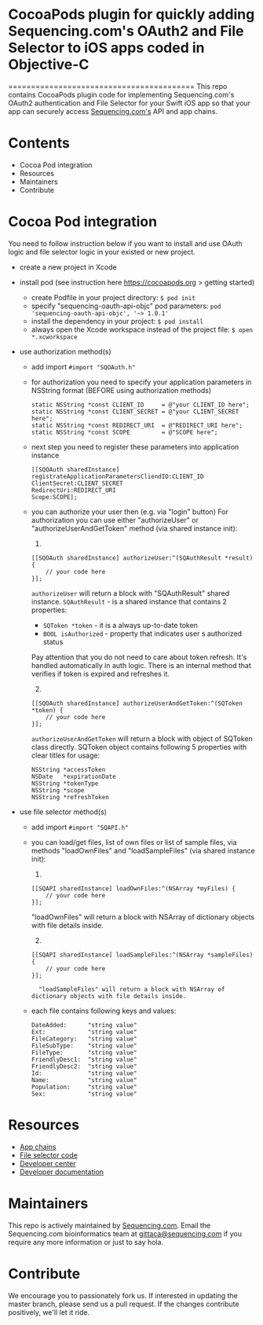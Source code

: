 # CocoaPods plugin for quickly adding Sequencing.com's OAuth2 and File Selector to iOS apps coded in Objective-C

=========================================
This repo contains CocoaPods plugin code for implementing Sequencing.com's OAuth2 authentication and File Selector for your Swift iOS app so that your app can securely access [Sequencing.com's](https://sequencing.com/) API and app chains.

Contents
=========================================
* Cocoa Pod integration
* Resources
* Maintainers
* Contribute

Cocoa Pod integration
======================================

You need to follow instruction below if you want to install and use OAuth logic and file selector logic in your existed or new project.

* create a new project in Xcode
* install pod (see instruction here https://cocoapods.org > getting started)
	* create Podfile in your project directory:
```$ pod init```
    * specify "sequencing-oauth-api-objc" pod parameters:
```pod 'sequencing-oauth-api-objc', '~> 1.0.1'```
	* install the dependency in your project:
```$ pod install```
	* always open the Xcode workspace instead of the project file:
```$ open *.xcworkspace```
* use authorization method(s)
    * add import ```#import "SQOAuth.h"```
	* for authorization you need to specify your application parameters in NSString format (BEFORE using authorization methods) 
		```
		static NSString *const CLIENT_ID	 = @"your CLIENT_ID here";
		static NSString *const CLIENT_SECRET = @"your CLIENT_SECRET here";
		static NSString *const REDIRECT_URI	 = @"REDIRECT_URI here";
		static NSString *const SCOPE         = @"SCOPE here";
		```    

	* next step you need to register these parameters into application instance
		```
		[[SQOAuth sharedInstance] 
		registrateApplicationParametersCliendID:CLIENT_ID
		ClientSecret:CLIENT_SECRET
		RedirectUri:REDIRECT_URI
		Scope:SCOPE];
		```
	* you can authorize your user then (e.g. via "login" button)
	For authorization you can use either "authorizeUser" or "authorizeUserAndGetToken" method (via shared instance init):

		1.

		```
		[[SQOAuth sharedInstance] authorizeUser:^(SQAuthResult *result) {
			// your code here
		}];
		```
		
		```authorizeUser``` will return a block with "SQAuthResult" shared instance.
		```SQAuthResult``` - is a shared instance that contains 2 properties:
		* ```SQToken *token```		- it is a always up-to-date token
		* ```BOOL isAuthorized```	- property that indicates user s authorized status
			
		Pay attention that you do not need to care about token refresh. It's handled automatically in auth logic.
		There is an internal method that verifies if token is expired and refreshes it.
		
		2.

		```
		[[SQOAuth sharedInstance] authorizeUserAndGetToken:^(SQToken *token) {
			// your code here
		}];
		```
		
		```authorizeUserAndGetToken``` will return a block with object of SQToken class directly.
		SQToken object contains following 5 properties with clear titles for usage:

		```	
		NSString *accessToken
		NSDate   *expirationDate
		NSString *tokenType
		NSString *scope
		NSString *refreshToken
		```

* use file selector method(s)
	* add import 
	```#import "SQAPI.h"```
	* you can load/get files, list of own files or list of sample files, via methods "loadOwnFiles" and "loadSampleFiles" (via shared instance init):

		1.
		```
		[[SQAPI sharedInstance] loadOwnFiles:^(NSArray *myFiles) {
			// your code here
		}];
		```
		"loadOwnFiles" will return a block with NSArray of dictionary objects with file details inside.

		2.
		```
		[[SQAPI sharedInstance] loadSampleFiles:^(NSArray *sampleFiles) {
			// your code here
		}];
		```
    	
	    	"loadSampleFiles" will return a block with NSArray of dictionary objects with file details inside.
    
	* each file contains following keys and values:

		```
		DateAdded:		"string value"
		Ext:			"string value"
		FileCategory:	"string value"
		FileSubType:	"string value"
		FileType:		"string value"
		FriendlyDesc1:	"string value"
		FriendlyDesc2:	"string value"
		Id:				"string value"
		Name:			"string value"
		Population:		"string value"
		Sex:			"string value"
		```

Resources
======================================
* [App chains](https://sequencing.com/app-chains)
* [File selector code](https://github.com/SequencingDOTcom/File-Selector-code)
* [Developer center](https://sequencing.com/developer-center)
* [Developer documentation](https://sequencing.com/developer-documentation/)

Maintainers
======================================
This repo is actively maintained by [Sequencing.com](https://sequencing.com/). Email the Sequencing.com bioinformatics team at gittaca@sequencing.com if you require any more information or just to say hola.

Contribute
======================================
We encourage you to passionately fork us. If interested in updating the master branch, please send us a pull request. If the changes contribute positively, we'll let it ride.
